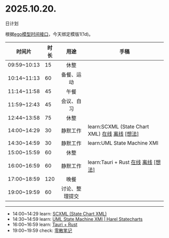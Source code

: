 # 2025.10.20.
日计划

根据[ego模型时间接口](https://gitee.com/hyg/blog/blob/master/timeflow.md)，今天绑定模版1(1d)。

| 时间片 | 时长 | 用途 | 手稿 |
| --- | --- | :---: | --- |
| 09:59~10:13 | 15 | 休整 |  |
| 10:14~11:13 | 60 | 备餐、运动 |  |
| 11:14~11:58 | 45 | 午餐 |  |
| 11:59~12:43 | 45 | 会议、自习 |  |
| 12:44~13:58 | 75 | 休整 |  |
| 14:00~14:29 | 30 | 静默工作 | learn:SCXML (State Chart XML) [在线](http://simp.ly/p/8t3vlk) [离线](../../draft/2025/20251020140000.md) <a href="mailto:huangyg@mars22.com?subject=关于2025.10.20.[learn:SCXML (State Chart XML)]任务&body=日期: 20251020%0D%0A序号: 5%0D%0A手稿:../../draft/2025/20251020140000.md%0D%0A---请勿修改邮件主题及以上内容 从下一行开始写您的想法---%0D%0A">[想法]</a> |
| 14:30~14:59 | 30 | 静默工作 | learn:UML State Machine XMI | Harel Statecharts [在线](http://simp.ly/p/5k9gJy) [离线](../../draft/2025/20251020143000.md) <a href="mailto:huangyg@mars22.com?subject=关于2025.10.20.[learn:UML State Machine XMI | Harel Statecharts]任务&body=日期: 20251020%0D%0A序号: 6%0D%0A手稿:../../draft/2025/20251020143000.md%0D%0A---请勿修改邮件主题及以上内容 从下一行开始写您的想法---%0D%0A">[想法]</a> |
| 15:00~15:59 | 60 | 休整 |  |
| 16:00~16:59 | 60 | 静默工作 | learn:Tauri + Rust [在线](http://simp.ly/p/4QDThK) [离线](../../draft/2025/20251020160000.md) <a href="mailto:huangyg@mars22.com?subject=关于2025.10.20.[learn:Tauri + Rust]任务&body=日期: 20251020%0D%0A序号: 8%0D%0A手稿:../../draft/2025/20251020160000.md%0D%0A---请勿修改邮件主题及以上内容 从下一行开始写您的想法---%0D%0A">[想法]</a> |
| 17:00~18:59 | 120 | 晚餐 |  |
| 19:00~19:59 | 60 | 讨论、整理提交 |  |

---

- 14:00~14:29	learn: [SCXML (State Chart XML)](../../draft/2025/20251020.01.md)
- 14:30~14:59	learn: [UML State Machine XMI | Harel Statecharts](../../draft/2025/20251020.02.md)
- 16:00~16:59	learn: [Tauri + Rust](../../draft/2025/20251020.03.md)
- 19:00~19:59	check: [零散笔记](../../draft/2025/20251020.04.md)
